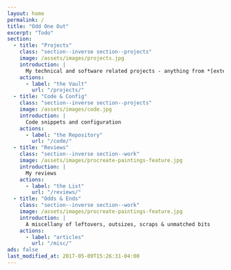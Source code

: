 ```yaml
---
layout: home
permalink: /
title: "Odd One Out"
excerpt: "Todo"
section:
  - title: "Projects"
    class: "section--inverse section--projects"
    image: /assets/images/projects.jpg
    introduction: |
      My technical and software related projects - anything from *[external graphics cards](/tag/egpu/)*, *[DIY ambilight](/projects/diy-ambilight-without-pc/)*, *[cryptocurrency mining](/projects/cryptocurrency-mining-bitcoin-litecoin-and-more/)* and *[more](/tag/)*
    actions:
      - label: "the Vault"
        url: "/projects/"
  - title: "Code & Config"
    class: "section--inverse section--projects"
    image: /assets/images/code.jpg
    introduction: |
      Code snippets and configuration
    actions:
      - label: "the Repository"
        url: "/code/"
  - title: "Reviews"
    class: "section--inverse section--work"
    image: /assets/images/procreate-paintings-feature.jpg
    introduction: |
      My reviews
    actions:
      - label: "the List"
        url: "/reviews/"
  - title: "Odds & Ends"
    class: "section--inverse section--work"
    image: /assets/images/procreate-paintings-feature.jpg
    introduction: |
      A miscellany of leftovers, outsizes, scraps & unmatched bits
    actions:
      - label: "articles"
        url: "/misc/"
ads: false
last_modified_at: 2017-05-09T15:26:31-04:00
---
```

